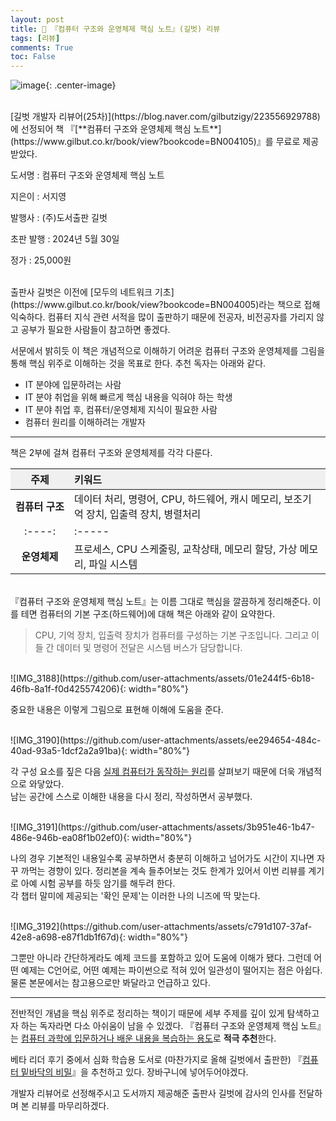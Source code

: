 ```yaml
---
layout: post
title: 📖 『컴퓨터 구조와 운영체제 핵심 노트』(길벗) 리뷰
tags: [리뷰]
comments: True
toc: False
---
```


![image](https://github.com/user-attachments/assets/61989b8a-92e7-4007-a47e-da9374e74260){: .center-image}  

<br>
[길벗 개발자 리뷰어(25차)](https://blog.naver.com/gilbutzigy/223556929788)에 선정되어 책 『[**컴퓨터 구조와 운영체제 핵심 노트**](https://www.gilbut.co.kr/book/view?bookcode=BN004105)』를 무료로 제공 받았다.  

도서명
: 컴퓨터 구조와 운영체제 핵심 노트

지은이 
: 서지영

발행사
: (주)도서출판 길벗

초판 발행 
: 2024년 5월 30일

정가
: 25,000원

<br>
출판사 길벗은 이전에 [모두의 네트워크 기초](https://www.gilbut.co.kr/book/view?bookcode=BN004005)라는 책으로 접해 익숙하다. 컴퓨터 지식 관련 서적을 많이 출판하기 때문에 전공자, 비전공자를 가리지 않고 공부가 필요한 사람들이 참고하면 좋겠다.  

서문에서 밝히듯 이 책은 개념적으로 이해하기 어려운 컴퓨터 구조와 운영체제를 그림을 통해 핵심 위주로 이해하는 것을 목표로 한다. 추천 독자는 아래와 같다.  
- IT 분야에 입문하려는 사람
- IT 분야 취업을 위해 빠르게 핵심 내용을 익혀야 하는 학생
- IT 분야 취업 후, 컴퓨터/운영체제 지식이 필요한 사람
- 컴퓨터 원리를 이해하려는 개발자

---

책은 2부에 걸쳐 컴퓨터 구조와 운영체제를 각각 다룬다.  

<style>
table th {
    background-color: #f0f0f0; /* 원하는 색상 코드로 변경 */
}

table td:first-child {
    white-space: nowrap; /* 줄바꿈 없애기 */
}
</style>

|주제|키워드|
|:----:|:-----|
| **컴퓨터 구조** | 데이터 처리, 명령어, CPU, 하드웨어, 캐시 메모리, 보조기억 장치, 입출력 장치, 병렬처리 |
|:----:|:-----|
| **운영체제**  | 프로세스, CPU 스케줄링, 교착상태, 메모리 할당, 가상 메모리, 파일 시스템  |

<br>
『컴퓨터 구조와 운영체제 핵심 노트』는 이름 그대로 핵심을 깔끔하게 정리해준다.  
이를 테면 컴퓨터의 기본 구조(하드웨어)에 대해 책은 아래와 같이 요약한다.

> CPU, 기억 장치, 입출력 장치가 컴퓨터를 구성하는 기본 구조입니다. 그리고 이들 간 데이터 및 명령어 전달은 시스템 버스가 담당합니다.

<br>
![IMG_3188](https://github.com/user-attachments/assets/01e244f5-6b18-46fb-8a1f-f0d425574206){: width="80%"}

중요한 내용은 이렇게 그림으로 표현해 이해에 도움을 준다.

<br>
![IMG_3190](https://github.com/user-attachments/assets/ee294654-484c-40ad-93a5-1dcf2a2a91ba){: width="80%"}

각 구성 요소를 짚은 다음 <u>실제 컴퓨터가 동작하는 원리</u>를 살펴보기 때문에 더욱 개념적으로 와닿았다.  
남는 공간에 스스로 이해한 내용을 다시 정리, 작성하면서 공부했다.

<br>
![IMG_3191](https://github.com/user-attachments/assets/3b951e46-1b47-486e-946b-ea08f1b02ef0){: width="80%"}

나의 경우 기본적인 내용일수록 공부하면서 충분히 이해하고 넘어가도 시간이 지나면 자꾸 까먹는 경향이 있다. 정리본을 계속 들추어보는 것도 한계가 있어서 이번 리뷰를 계기로 아예 시험 공부를 하듯 암기를 해두려 한다.  
각 챕터 말미에 제공되는 '확인 문제'는 이러한 나의 니즈에 딱 맞는다.  

<br>
![IMG_3192](https://github.com/user-attachments/assets/c791d107-37af-42e8-a698-e87f1db1f67d){: width="80%"}

그뿐만 아니라 간단하게라도 예제 코드를 포함하고 있어 도움에 이해가 됐다. 그런데 어떤 예제는 C언어로, 어떤 예제는 파이썬으로 적혀 있어 일관성이 떨어지는 점은 아쉽다. 물론 본문에서는 참고용으로만 봐달라고 언급하고 있다.  

---

전반적인 개념을 핵심 위주로 정리하는 책이기 때문에 세부 주제를 깊이 있게 탐색하고자 하는 독자라면 다소 아쉬움이 남을 수 있겠다. 『컴퓨터 구조와 운영체제 핵심 노트』는 <u>컴퓨터 과학에 입문하거나 배운 내용을 복습하는 용도</u>로 **적극 추천**한다.

베타 리더 후기 중에서 심화 학습용 도서로 (마찬가지로 올해 길벗에서 출판한) 『[컴퓨터 밑바닥의 비밀](https://www.gilbut.co.kr/book/view?bookcode=BN004024)』을 추천하고 있다. 장바구니에 넣어두어야겠다.  


개발자 리뷰어로 선정해주시고 도서까지 제공해준 출판사 길벗에 감사의 인사를 전달하며 본 리뷰를 마무리하겠다.